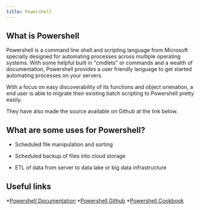 ```yaml
---
title: Powershell
---
```


## What is Powershell

Powershell is a command line shell and scripting language from Microsoft specially designed for automating processes across multiple operating systems. 
With some helpful built in "cmdlets" or commands and a wealth of documentation, Powershell provides a user friendly language to get 
started automating processes on your servers.  

With a focus on easy discoverability of its functions and object orienation, a end user is able to migrate their existing batch scripting to Powershell pretty easily.

They have also made the source available on Github at the link below.

## What are some uses for Powershell? 

- Scheduled file manipulation and sorting

- Scheduled backup of files into cloud storage

- ETL of data from server to data lake or big data infrastructure



## Useful links

*[Powershell Documentation](https://docs.microsoft.com/en-us/powershell/index?view=powershell-5.1)
*[Powershell Github](https://github.com/PowerShell/PowerShell)
*[Powershell Cookbook](https://docs.microsoft.com/en-us/powershell/scripting/getting-started/basic-cookbooks?view=powershell-5.1)
